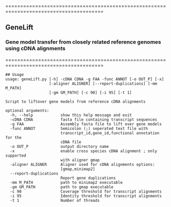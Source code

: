 =======================================================================================
## GeneLift

### Gene model transfer from closely related reference genomes using cDNA alignments

=======================================================================================
```
## Usage
usage: geneLift.py [-h] -cDNA CDNA -g FAA -func ANNOT [-o OUT_P] [-x]
                   [-aligner ALIGNER] [--report-duplications] [-mm M_PATH]
                   [-gm GM_PATH] [-c 90] [-i 95] [-t 1]

Script to liftover gene models from reference cDNA alignments

optional arguments:
  -h, --help            show this help message and exit
  -cDNA CDNA            fasta file containing transcript sequences
  -g FAA                Assembly fasta file to lift over gene models
  -func ANNOT           Semicolon (;) seperated text file with
                        transcript_id,gene_id,functional annotation for the
                        cDNA file
  -o OUT_P              output directory name
  -x                    enable cross species cDNA alignment ; only supported
                        with aligner gmap
  -aligner ALIGNER      Aligner used for cDNA alignments options:
                        [gmap,minimap2]
  --report-duplications
                        Report gene duplications
  -mm M_PATH            path to minimap2 executable
  -gm GM_PATH           path to gmap executable
  -c 90                 Coverage threshold for transcript alignments
  -i 95                 Identity threshold for transcript alignments
  -t 1                  Number of threads
```
